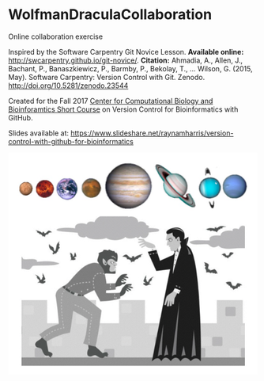 # WolfmanDraculaCollaboration
Online collaboration exercise


Inspired by the Software Carpentry Git Novice Lesson.
**Available online:** http://swcarpentry.github.io/git-novice/.
**Citation:** Ahmadia, A., Allen, J., Bachant, P., Banaszkiewicz, P., Barmby, P., Bekolay, T., … Wilson, G. (2015, May). Software Carpentry: Version Control with Git. Zenodo. http://doi.org/10.5281/zenodo.23544

Created for the Fall 2017 [Center for Computational Biology and Bioinforamtics Short Course](http://ccbb.utexas.edu/shortcourses.html) on Version Control for Bioinformatics with GitHub.

Slides available at: https://www.slideshare.net/raynamharris/version-control-with-github-for-bioinformatics

![](./figures/00_WolfmanDraculaPlanets.png)

